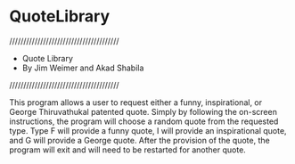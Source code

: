 # QuoteLibrary

///////////////////////////////////////
 *  Quote Library
 *  By Jim Weimer and Akad Shabila
 
///////////////////////////////////////
 
 This program allows a user to request either a funny, inspirational, or George Thiruvathukal patented quote. Simply by following the on-screen instructions, the program will choose a random quote from the requested type. Type F will provide a funny quote, I will provide an inspirational quote, and G will provide a George quote. After the provision of the quote, the program will exit and will need to be restarted for another quote.
